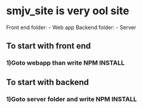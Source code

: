 # smjv_site is very ool site

Front end folder: - Web app
Backend folder: - Server

## To start with front end

### 1)Goto webapp  than write NPM INSTALL

## To start with backend 

### 1)Goto server folder and write NPM INSTALL
